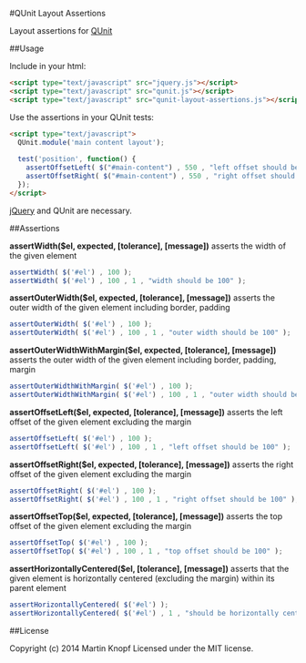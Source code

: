 #QUnit Layout Assertions

Layout assertions for [QUnit](http://qunitjs.com/)

##Usage

Include in your html:
```html
<script type="text/javascript" src="jquery.js"></script>
<script type="text/javascript" src="qunit.js"></script>
<script type="text/javascript" src="qunit-layout-assertions.js"></script>
```

Use the assertions in your QUnit tests:
```html
<script type="text/javascript">
  QUnit.module('main content layout');
  
  test('position', function() {
    assertOffsetLeft( $("#main-content") , 550 , "left offset should be 550" );
    assertOffsetRight( $("#main-content") , 550 , "right offset should be 550" );
  });
</script>
```

[jQuery](http://jquery.com/) and QUnit are necessary.

##Assertions

**assertWidth($el, expected, [tolerance], [message])**
asserts the width of the given element
```js
assertWidth( $('#el') , 100 );
assertWidth( $('#el') , 100 , 1 , "width should be 100" );
```

**assertOuterWidth($el, expected, [tolerance], [message])**
asserts the outer width of the given element including border, padding
```js
assertOuterWidth( $('#el') , 100 );
assertOuterWidth( $('#el') , 100 , 1 , "outer width should be 100" );
```

**assertOuterWidthWithMargin($el, expected, [tolerance], [message])**
asserts the outer width of the given element including border, padding, margin
```js
assertOuterWidthWithMargin( $('#el') , 100 );
assertOuterWidthWithMargin( $('#el') , 100 , 1 , "outer width should be 100 including margin" );
```

**assertOffsetLeft($el, expected, [tolerance], [message])**
asserts the left offset of the given element excluding the margin
```js
assertOffsetLeft( $('#el') , 100 );
assertOffsetLeft( $('#el') , 100 , 1 , "left offset should be 100" );
```

**assertOffsetRight($el, expected, [tolerance], [message])**
asserts the right offset of the given element excluding the margin
```js
assertOffsetRight( $('#el') , 100 );
assertOffsetRight( $('#el') , 100 , 1 , "right offset should be 100" );
```

**assertOffsetTop($el, expected, [tolerance], [message])**
asserts the top offset of the given element excluding the margin
```js
assertOffsetTop( $('#el') , 100 );
assertOffsetTop( $('#el') , 100 , 1 , "top offset should be 100" );
```

**assertHorizontallyCentered($el, [tolerance], [message])**
asserts that the given element is horizontally centered (excluding the margin) within its parent element
```js
assertHorizontallyCentered( $('#el') );
assertHorizontallyCentered( $('#el') , 1 , "should be horizontally centered" );
```

##License

Copyright (c) 2014 Martin Knopf Licensed under the MIT license.
